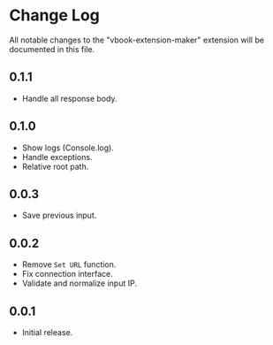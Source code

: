 # Change Log

All notable changes to the "vbook-extension-maker" extension will be documented in this file.

## 0.1.1

- Handle all response body.

## 0.1.0

- Show logs (Console.log).
- Handle exceptions.
- Relative root path.

## 0.0.3

- Save previous input.

## 0.0.2

- Remove `Set URL` function.
- Fix connection interface.
- Validate and normalize input IP.

## 0.0.1

- Initial release.
